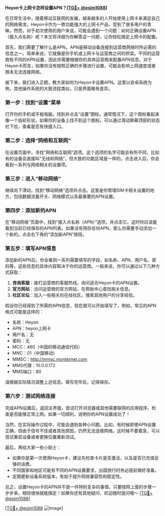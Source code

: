 **Heyon卡上网卡怎样设置APN？[[TG💪+ @esim1088](https://t.me/s/esim1088)]**

在日常生活中，随着移动互联网的发展，越来越多的人开始使用上网卡来满足自己的网络需求。Heyon卡作为一款功能强大的上网卡产品，受到了很多用户的青睐。然而，对于初次使用的用户来说，可能会遇到一个问题：如何正确设置APN（接入点名称）呢？本文将详细为你解答这一问题，让你轻松搞定上网卡的配置。

首先，我们需要了解什么是APN。APN是移动设备连接到运营商网络时所必需的信息之一。简单来说，它就像是你手机或上网卡与运营商之间的桥梁。不同的运营商有不同的APN设置，因此你需要根据你的具体运营商来配置APN信息。对于Heyon卡而言，如果你没有按照正确的步骤进行设置，可能会影响上网速度或者根本无法连接网络。

接下来，我们进入正题，教大家如何为Heyon卡设置APN。这里以安卓系统为例，其他操作系统的大致流程类似，只是界面略有差异。

### 第一步：找到“设置”菜单

打开你的手机或平板电脑，找到并点击“设置”图标。通常情况下，这个图标看起来像一个齿轮形状。如果你的设备上找不到这个图标，可以通过滑动屏幕顶部的状态栏下拉，查看是否有快捷入口。

### 第二步：选择“网络和互联网”

在设置页面中，寻找“网络和互联网”选项。这个选项的名字可能会有所不同，比如有的设备会直接叫“无线和网络”，但大致的功能区域是一样的。点击进入后，你会看到一系列与网络相关的设置项。

### 第三步：进入“移动网络”

继续向下滑动，找到“移动网络”选项并点击。这里是你管理SIM卡相关设置的地方，包括数据流量开关、网络模式以及最重要的APN设置。

### 第四步：添加新的APN

在“移动网络”页面中，找到“接入点名称（APN）”选项，并点击它。这时你应该能看到当前已经保存的APN列表。如果没有预存任何APN，那么你需要手动添加一个新的。点击右下角的“添加新APN”按钮。

### 第五步：填写APN信息

添加新的APN后，你会看到一系列需要填写的字段，如名称、APN、用户名、密码等。这些信息的具体内容取决于你的运营商。一般来说，你可以通过以下几种方式获取：

1. **咨询客服**：拨打运营商的客服热线，询问适合Heyon卡的APN设置。
2. **官方网站**：访问运营商的官方网站，在帮助中心查找相关信息。
3. **社区论坛**：加入一些相关的在线社区，搜索其他用户的分享经验。

假设你已经得到了所需的APN信息，现在就可以开始填写了。例如，常见的APN格式可能是这样的：
- 名称：Heyon
- APN：heyon上网卡
- 用户名：无
- 密码：无
- MCC：460（中国的移动通信代码）
- MNC：01（中国移动）
- MMSC：http://mmsc.monternet.com
- MMS代理：10.0.0.172
- MMS端口：80

请根据实际情况调整上述信息。填写完毕后，记得保存。

### 第六步：测试网络连接

完成APN设置后，返回主界面，尝试打开浏览器或其他需要联网的应用程序，检查是否能够正常上网。如果一切顺利，说明你的APN设置成功了！

当然，在实际操作过程中，可能会遇到各种小问题。比如，有时候即使APN设置正确，但由于信号不佳或者其他原因，仍然无法连接网络。这时候不要着急，可以尝试重启设备或者更换位置重新测试。

最后，再给大家一些小贴士：
- 如果你是第一次使用Heyon卡，建议先检查卡片是否激活，以及是否已充值足够的话费。
- 不同国家和地区可能有不同的APN设置要求，出国旅行时务必提前做好准备。
- 定期更新设备系统版本，有助于提升网络兼容性和稳定性。

总之，设置Heyon卡的APN并不是一件特别复杂的事情，只要按照上面的步骤一步步来，相信很快就能搞定！如果你还有其他疑问，欢迎随时提问哦～ [[TG💪+ @esim1088](https://t.me/s/esim1088)]

[[TG💪+ @esim1088](https://t.me/s/esim1088) ![Image](https://i.postimg.cc/4NQfJmqS/Snipaste-2025-05-13-00-14-12.png)]